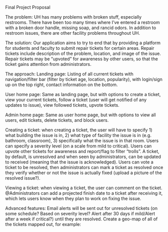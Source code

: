 Final Project Proposal


The problem: 
UH has many problems with broken stuff, especially restrooms. There have been too many times where I’ve entered a restroom with a broken door handle, missing soap, and rancid odors. In addition to restroom issues, there are other facility problems throughout UH.

The solution: 
Our application aims to try to end that by providing a platform for students and faculty to submit repair tickets for certain areas. Repair tickets include description of the problem, location, and image of the issue. Repair tickets may be “upvoted” for awareness by other users, so that the ticket gains attention from administrators.

The approach: 
Landing page: Listing of all current tickets with navigation/filter bar (filter by ticket age, location, popularity), with login/sign up on the top right, contact information on the bottom.

User home page: Same as landing page, but with options to create a ticket, view your current tickets, follow a ticket (user will get notified of any updates to issue), view followed tickets, upvote tickets.

Admin home page: Same as user home page, but with options to view all users, edit tickets, delete tickets, and block users.

Creating a ticket: when creating a ticket, the user will have to specify 1) what building the issue is in, 2) what type of facility the issue is in (e.g. bathroom, classroom), 3) specifically what the issue is in that room. Users can specify a severity level (on a scale from mild to critical). Users can upvote other tickets for awareness and report/flag to filter “trolls”. A ticket, by default, is unresolved and when seen by administrators, can be updated to received (meaning that the issue is acknowledged). Users can vote a ticket to be resolved, then administrators can mark a ticket as resolved once they verify whether or not the issue is actually fixed (upload a picture of the resolved issue?). 

Viewing a ticket: when viewing a ticket, the user can comment on the ticket. @Administrators can add a projected finish date to a ticket after receiving it, which lets users know when they plan to work on fixing the issue.



Advanced features: 
Email alerts will be sent out for unresolved tickets (on some schedule? Based on severity level? Alert after 30 days if mild/Alert after a week if critical?) until they are resolved.
Create a geo-map of all of the tickets mapped out, for example:

